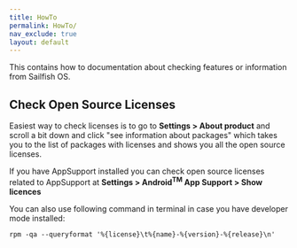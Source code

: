 ```yaml
---
title: HowTo
permalink: HowTo/
nav_exclude: true
layout: default
---
```


This contains how to documentation about checking features or information from Sailfish OS.

## Check Open Source Licenses

Easiest way to check licenses is to go to **Settings > About product** and scroll a bit down and click "see information about packages" which takes you to the list of packages with licenses and shows you all the open source licenses.

If you have AppSupport installed you can check open source licenses related to AppSupport at **Settings > Android<sup>TM</sup> App Support > Show licences**

You can also use following command in terminal in case you have developer mode installed:
```
rpm -qa --queryformat '%{license}\t%{name}-%{version}-%{release}\n'
```

